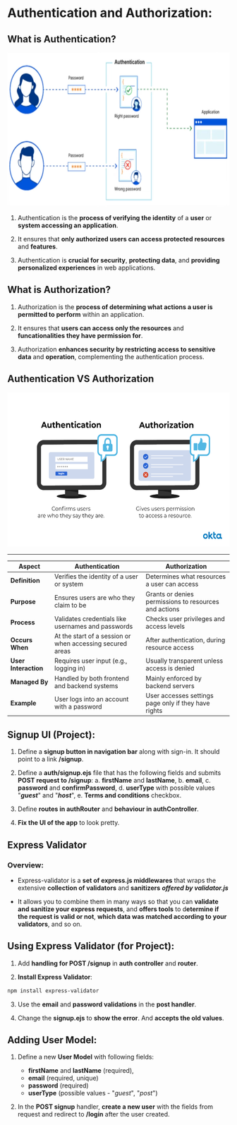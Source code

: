 # Authentication and Authorization:

## What is Authentication?

<img src="authentication.png" height='350px'/>

1. Authentication is the **process of verifying the identity** of a **user** or **system accessing an application**.

2. It ensures that **only authorized users can access protected resources** and **features**.

3. Authentication is **crucial for security**, **protecting data**, and **providing personalized experiences** in web applications.


## What is Authorization?

1. Authorization is the **process of determining what actions a user is permitted to perform** within an application.

2. It ensures that **users can access only the resources** and **funcationalities they have permission for**.

3. Authorization **enhances security by restricting access to sensitive data** and **operation**, complementing the authentication process.


## Authentication VS Authorization

<img src="Authentication_vs_Authorization.png" height="350px" style="background-color: white"/>

---

| Aspect          | Authentication                                      | Authorization                                           |
|-----------------|-----------------------------------------------------|---------------------------------------------------------|
| **Definition**  | Verifies the identity of a user or system           | Determines what resources a user can access             |
| **Purpose**     | Ensures users are who they claim to be              | Grants or denies permissions to resources and actions   |
| **Process**     | Validates credentials like usernames and passwords  | Checks user privileges and access levels                |
| **Occurs When** | At the start of a session or when accessing secured areas | After authentication, during resource access     |
| **User Interaction** | Requires user input (e.g., logging in)        | Usually transparent unless access is denied             |
| **Managed By**  | Handled by both frontend and backend systems        | Mainly enforced by backend servers                      |
| **Example**     | User logs into an account with a password           | User accesses settings page only if they have rights    |


## Signup UI (Project):

1. Define a **signup button in navigation bar** along with sign-in. It should point to a link **/signup**.

2. Define a **auth/signup.ejs** file that has the following fields and submits **POST request to /signup**:
    a. **firstName** and **lastName**,
    b. **email**,
    c. **password** and **confirmPassword**,
    d. **userType** with possible values "***guest***" and "***host***",
    e. **Terms and conditions** checkbox.

3. Define **routes in authRouter** and **behaviour in authController**.

4. **Fix the UI of the app** to look pretty.


## Express Validator

### Overview:

* Express-validator is a **set of express.js middlewares** that wraps the extensive **collection of validators** and **sanitizers** ***offered by validator.js***

* It allows you to combine them in many ways so that you can **validate and sanitize your express requests**, and **offers tools** to d**etermine if the request is valid or not**, **which data was matched according to your validators**, and so on.


## Using Express Validator (for Project):

1. Add **handling for POST /signup** in **auth controller** and **router**.

2. **Install Express Validator**:
```bash
npm install express-validator
```

3. Use the **email** and **password validations** in the **post handler**.

4. Change the **signup.ejs** to **show the error**. And **accepts the old values**.


## Adding User Model:

1. Define a new **User Model** with following fields:
    * **firstName** and **lastName** (required),
    * **email** (required, unique)
    * **password** (required)
    * **userType** (possible values - "*guest*", "*post*")

2. In the **POST signup** handler, **create a new user** with the fields from request and redirect to **/login** after the user created.
